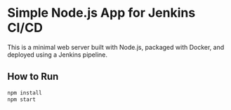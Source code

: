 # Simple Node.js App for Jenkins CI/CD

This is a minimal web server built with Node.js, packaged with Docker, and deployed using a Jenkins pipeline.

## How to Run
```bash
npm install
npm start
